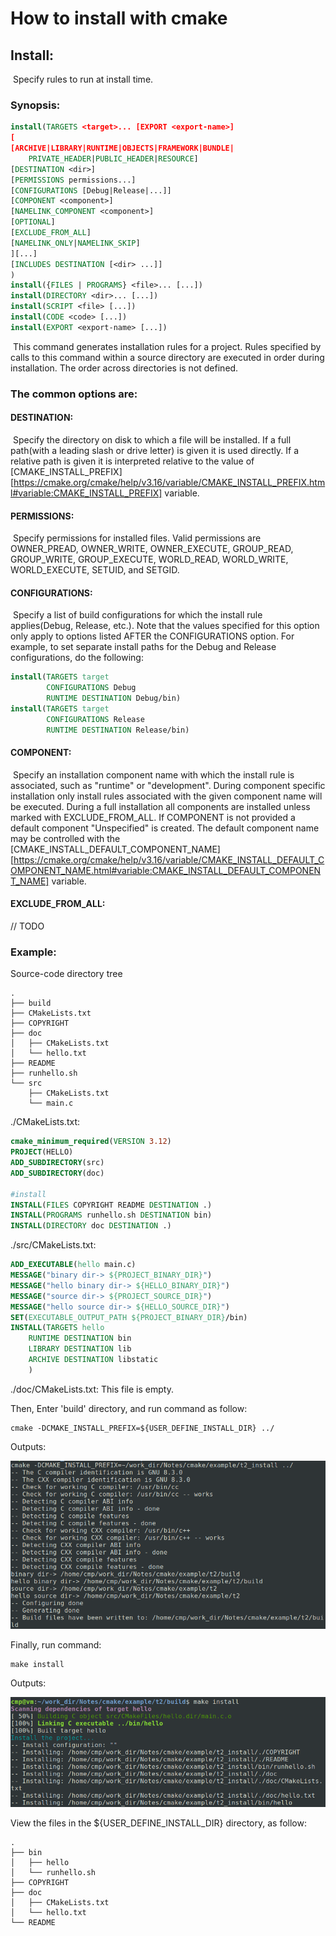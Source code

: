 # How to install with cmake

## Install:

​	Specify rules to run at install time.

### 	Synopsis:

```cmake
install(TARGETS <target>... [EXPORT <export-name>]
[
[ARCHIVE|LIBRARY|RUNTIME|OBJECTS|FRAMEWORK|BUNDLE|
	PRIVATE_HEADER|PUBLIC_HEADER|RESOURCE]
[DESTINATION <dir>]
[PERMISSIONS permissions...]
[CONFIGURATIONS [Debug|Release|...]]
[COMPONENT <component>]
[NAMELINK_COMPONENT <component>]
[OPTIONAL]
[EXCLUDE_FROM_ALL]
[NAMELINK_ONLY|NAMELINK_SKIP]
][...]
[INCLUDES DESTINATION [<dir> ...]]
)
install({FILES | PROGRAMS} <file>... [...])
install(DIRECTORY <dir>... [...])
install(SCRIPT <file> [...])
install(CODE <code> [...])
install(EXPORT <export-name> [...])
```





​	This command generates installation rules for a project. Rules specified by calls to this command within a source directory are executed in order during installation. The order across directories is not defined.

### 	The common options are:

#### 		DESTINATION:

​		Specify the directory on disk to which a file will be installed. If a full path(with a leading slash or drive letter) is given it is used directly. If a relative path is given it is interpreted relative to the value of [CMAKE_INSTALL_PREFIX][https://cmake.org/cmake/help/v3.16/variable/CMAKE_INSTALL_PREFIX.html#variable:CMAKE_INSTALL_PREFIX] variable.

#### 	PERMISSIONS:

​		Specify permissions for installed files. Valid permissions are OWNER_PREAD, OWNER_WRITE, OWNER_EXECUTE, GROUP_READ, GROUP_WRITE, GROUP_EXECUTE, WORLD_READ, WORLD_WRITE, WORLD_EXECUTE, SETUID, and SETGID. 

#### 	CONFIGURATIONS:

​		Specify a list of build configurations for which the install rule applies(Debug, Release, etc.). Note that the values specified for this option only apply to options listed AFTER the CONFIGURATIONS option. For example, to set separate install paths for the Debug and Release configurations, do the following:

```cmake
install(TARGETS target
		CONFIGURATIONS Debug
		RUNTIME DESTINATION Debug/bin)
install(TARGETS target
		CONFIGURATIONS Release
		RUNTIME DESTINATION Release/bin)
```

#### 	COMPONENT:

​		Specify an installation component name with which the install rule is associated, such as "runtime" or "development". During component specific installation only install rules associated with the given component name will be executed. During a full installation all components are installed unless marked with EXCLUDE_FROM_ALL. If COMPONENT is not provided a default component "Unspecified" is created. The default component name may be controlled with the [CMAKE_INSTALL_DEFAULT_COMPONENT_NAME][https://cmake.org/cmake/help/v3.16/variable/CMAKE_INSTALL_DEFAULT_COMPONENT_NAME.html#variable:CMAKE_INSTALL_DEFAULT_COMPONENT_NAME] variable.

#### 	EXCLUDE_FROM_ALL:

// TODO

### Example:

Source-code directory tree

```
.
├── build
├── CMakeLists.txt
├── COPYRIGHT
├── doc
│   ├── CMakeLists.txt
│   └── hello.txt
├── README
├── runhello.sh
└── src
    ├── CMakeLists.txt
    └── main.c
```

./CMakeLists.txt:

```cmake
cmake_minimum_required(VERSION 3.12)
PROJECT(HELLO)
ADD_SUBDIRECTORY(src)
ADD_SUBDIRECTORY(doc)

#install
INSTALL(FILES COPYRIGHT README DESTINATION .)
INSTALL(PROGRAMS runhello.sh DESTINATION bin)
INSTALL(DIRECTORY doc DESTINATION .)

```

./src/CMakeLists.txt:

```cmake
ADD_EXECUTABLE(hello main.c)
MESSAGE("binary dir-> ${PROJECT_BINARY_DIR}")
MESSAGE("hello binary dir-> ${HELLO_BINARY_DIR}")
MESSAGE("source dir-> ${PROJECT_SOURCE_DIR}")
MESSAGE("hello source dir-> ${HELLO_SOURCE_DIR}")
SET(EXECUTABLE_OUTPUT_PATH ${PROJECT_BINARY_DIR}/bin)
INSTALL(TARGETS hello
    RUNTIME DESTINATION bin
    LIBRARY DESTINATION lib
    ARCHIVE DESTINATION libstatic
    )
```

./doc/CMakeLists.txt: This file is empty.

Then, Enter 'build' directory, and run command as follow:

```shell
cmake -DCMAKE_INSTALL_PREFIX=${USER_DEFINE_INSTALL_DIR} ../
```

Outputs:

![cmake_inst_outpus.img](./img/cmake_inst_outpus.png)

Finally, run command:

```shell
make install
```

Outputs:

![makeinstall_inst_outpus.img](./img/makeinstall_inst_outpus.png)

View the files in the ${USER_DEFINE_INSTALL_DIR} directory, as follow:

```
.
├── bin
│   ├── hello
│   └── runhello.sh
├── COPYRIGHT
├── doc
│   ├── CMakeLists.txt
│   └── hello.txt
└── README

```

